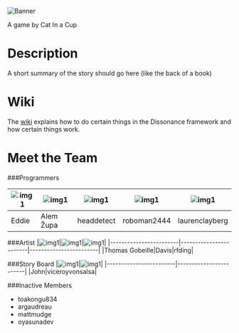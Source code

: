 ![Banner](https://s3.amazonaws.com/uploads.hipchat.com/16445/422468/ajl6CgPh3mWF83F/Dissonancetitlebanner.png)

A game by Cat In a Cup


Description
=============
A short summary of the story should go here (like the back of a book)


Wiki
=============
The [wiki][1] explains how to do certain things in the Dissonance framework and how certain things work.

Meet the Team
=============

###Programmers

|![img1](https://s.gravatar.com/avatar/495b6295cfca5498d4dd95f36f7cd701?s=140)|![img1](https://2.gravatar.com/avatar/e80dae6a3769473c341315c43b051437?d=https%3A%2F%2Fidenticons.github.com%2F3d42aa2c7c05177f0cee9fad70d2fa15.png&r=x&s=140)|![img1](https://1.gravatar.com/avatar/c5fd729038a2107d5410ad63bd50e758?d=https%3A%2F%2Fidenticons.github.com%2Fcf71466f2aa69b27f153726b68442649.png&r=x&s=140)|![img1](https://0.gravatar.com/avatar/dc20c8d3bf6b54e4497df9ede5dec98d?d=https%3A%2F%2Fidenticons.github.com%2F3576d241ca719befea6f37b3065b4a1c.png&r=x&s=140)|![img1](https://www.hipchat.com/img/silhouette_125.png)|
------------------------|------------------------|------------------------|------------------------|------------------------|
|Eddie|Alem Župa|headdetect|roboman2444|laurenclayberg|

###Artist
|![img1](https://s3.amazonaws.com/uploads.hipchat.com/photos/468832/6jkX4IO5nTwdYXc_125.jpg)|![img1](https://www.hipchat.com/img/silhouette_125.png)|![img1](https://s3.amazonaws.com/uploads.hipchat.com/photos/568062/7QBRyxb6CwGra6X_125.png)|
|------------------------|------------------------|------------------------|
|Thomas Gobeille|Davis|rfding|

###Story Board
|![img1](https://s3.amazonaws.com/uploads.hipchat.com/photos/422604/ctHmQqUZdADMCkn_125.jpg)|![img1](https://www.hipchat.com/img/silhouette_125.png)|
|------------------------|------------------------|
|John|viceroyvonsalsa|


###Inactive Members
* toakongu834 
* argaudreau
* mattmudge
* oyasunadev

[1]:https://github.com/hypereddie10/Dissonance/wiki
